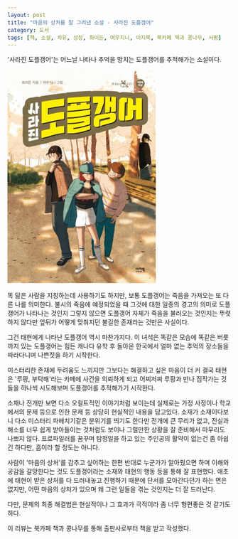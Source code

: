 ```yaml
---
layout: post
title: "마음의 상처를 잘 그려낸 소설 - 사라진 도플갱어"
category: 도서
tags: [책, 소설, 치유, 성장, 최이든, 여우지니, 이지북, 북카페 책과 콩나무, 서평]
---
```


'사라진 도플갱어'는
어느날 나타나 추억을 망치는 도플갱어를 추적해가는 소설이다.

![표지](/images/book/missing-doppelganger-book-h480.jpg)

똑 닮은 사람을 지칭하는데 사용하기도 하지만,
보통 도플갱어는 죽음을 가져오는 또 다른 나를 의미한다.
불시의 죽음에 예정되었을 때 그것에 대한 일종의 경고의 의미로 도플갱어가 나타나는 것인지
그렇지 않으면 도플갱어 자체가 죽음을 불러오는 것인지는 뚜렷하지 않다만
앞뒤가 어떻게 맞춰지던 불길한 존재라는 것만은 사실이다.

그건 태현에게 나타난 도플갱어 역시 마찬가지다.
이 녀석은 똑같은 모습에 똑같은 버릇까지 있는 도플갱어는 힘든 캐나다 유학 후 돌아온 한국에서
얼마 없는 추억의 장소들을 따라다니며 나쁜짓을 하기 시작한다.

미스터리한 존재에 두려움도 느끼지만 그보다는 해결하고 싶은 마음이 더 커
결국 태현은 '루팡, 부탁해'라는 카페에 사건을 의뢰하게 되고
어찌저찌 루팡과 만나 짐작가는 것들을 하나씩 시도해보며 도플갱어를 추적해가기 시작한다.

소재나 전개만 보면 다소 오컬트적인 이야기처럼 보이는데
실제로는 가정 사정이나 학교에서의 문제 등으로 인한 문제 등 상당히 현실적인 내용을 담고있다.
소재가 소재이다보니 다소 미스터리 파헤치기같은 분위기를 띄기도 한다만 전개에 큰 무리가 없고,
진실과 해소를 너무 쉽게 받아들이는 것처럼도 보이나 그럴만한 상황을 잘 준비해서 마무리도 나쁘지 않다.
프로파일러를 꿈꾸며 탐정일을 하고 있는 주인공의 활약이 없는건 좀 아쉽긴 하다만, 흠이라 할 정도는 아니다.

사람이 '마음의 상처'를 감추고 싶어하는 한편 반대로 누군가가 알아줬으면 하며 이해와 공감을 갈망한다는 것도
도플갱어라는 소재와 태현의 행동 등을 통해 잘 표현했다.
애초에 태현이 받은 상처를 다 드러내놓고 진행하기 때문에 단서를 모아간다던가 하는 면은 없지만,
어떤 마음의 상처가 있으며 왜 그런 일들을 겪는 것인지는 더 잘 드러난다.

다만, 문제의 최종 해결법<!-- 병원 치료 -->은 현실적이나 그 효과가 극적이라
좀 너무 형편좋은 것 같기도 하다.



<div class="im im-info">
이 리뷰는 북카페 책과 콩나무를 통해 출판사로부터 책을 받고 작성했다.
</div>
